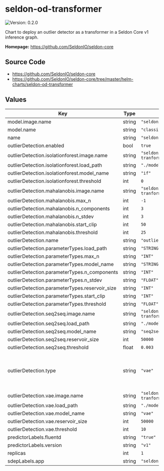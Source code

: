 # seldon-od-transformer

![Version: 0.2.0](https://img.shields.io/badge/Version-0.2.0-informational?style=flat-square)

Chart to deploy an outlier detector as a transformer in a Seldon Core v1 inference graph.

**Homepage:** <https://github.com/SeldonIO/seldon-core>

## Source Code

* <https://github.com/SeldonIO/seldon-core>
* <https://github.com/SeldonIO/seldon-core/tree/master/helm-charts/seldon-od-transformer>

## Values

| Key | Type | Default | Description |
|-----|------|---------|-------------|
| model.image.name | string | `"seldonio/mock_classifier:1.0"` |  |
| model.name | string | `"classifier"` |  |
| name | string | `"seldon-od-transformer"` |  |
| outlierDetection.enabled | bool | `true` |  |
| outlierDetection.isolationforest.image.name | string | `"seldonio/outlier-if-tranformer:0.1"` |  |
| outlierDetection.isolationforest.load_path | string | `"./models/"` |  |
| outlierDetection.isolationforest.model_name | string | `"if"` |  |
| outlierDetection.isolationforest.threshold | int | `0` |  |
| outlierDetection.mahalanobis.image.name | string | `"seldonio/outlier-mahalanobis-tranformer:0.1"` |  |
| outlierDetection.mahalanobis.max_n | int | `-1` |  |
| outlierDetection.mahalanobis.n_components | int | `3` |  |
| outlierDetection.mahalanobis.n_stdev | int | `3` |  |
| outlierDetection.mahalanobis.start_clip | int | `50` |  |
| outlierDetection.mahalanobis.threshold | int | `25` |  |
| outlierDetection.name | string | `"outlier-detector"` |  |
| outlierDetection.parameterTypes.load_path | string | `"STRING"` |  |
| outlierDetection.parameterTypes.max_n | string | `"INT"` |  |
| outlierDetection.parameterTypes.model_name | string | `"STRING"` |  |
| outlierDetection.parameterTypes.n_components | string | `"INT"` |  |
| outlierDetection.parameterTypes.n_stdev | string | `"FLOAT"` |  |
| outlierDetection.parameterTypes.reservoir_size | string | `"INT"` |  |
| outlierDetection.parameterTypes.start_clip | string | `"INT"` |  |
| outlierDetection.parameterTypes.threshold | string | `"FLOAT"` |  |
| outlierDetection.seq2seq.image.name | string | `"seldonio/outlier-s2s-lstm-tranformer:0.1"` |  |
| outlierDetection.seq2seq.load_path | string | `"./models/"` |  |
| outlierDetection.seq2seq.model_name | string | `"seq2seq"` |  |
| outlierDetection.seq2seq.reservoir_size | int | `50000` |  |
| outlierDetection.seq2seq.threshold | float | `0.003` |  |
| outlierDetection.type | string | `"vae"` | Type of outlier detector. Valid values are: `vae`, `mahalanobis`, `seq2seq` and `isolationforest`. |
| outlierDetection.vae.image.name | string | `"seldonio/outlier-vae-tranformer:0.1"` |  |
| outlierDetection.vae.load_path | string | `"./models/"` |  |
| outlierDetection.vae.model_name | string | `"vae"` |  |
| outlierDetection.vae.reservoir_size | int | `50000` |  |
| outlierDetection.vae.threshold | int | `10` |  |
| predictorLabels.fluentd | string | `"true"` |  |
| predictorLabels.version | string | `"v1"` |  |
| replicas | int | `1` |  |
| sdepLabels.app | string | `"seldon"` |  |
